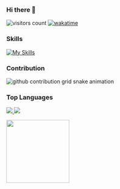 ### Hi there 👋

![visitors count](https://visitors-by-url-pls-dont-use-this-in-your-repo.vercel.app/eiinu-github-readme) [![wakatime](https://wakatime.com/badge/user/b300ac06-8d92-4828-9b0c-38f76f676828.svg)](https://wakatime.com/@eiinu)

### Skills

[![My Skills](https://skillicons.dev/icons?i=ts,js,html,css,react,vue,cpp,py,swift)](https://skillicons.dev)

### Contribution

<picture>
  <source media="(prefers-color-scheme: dark)" srcset="https://raw.githubusercontent.com/eiinu/eiinu/output/github-contribution-grid-snake-dark.svg">
  <source media="(prefers-color-scheme: light)" srcset="https://raw.githubusercontent.com/eiinu/eiinu/output/github-contribution-grid-snake.svg">
  <img alt="github contribution grid snake animation" src="https://raw.githubusercontent.com/eiinu/eiinu/output/github-contribution-grid-snake.svg">
</picture>

### Top Languages

<a href="https://github.com/surmon-china/README.md/tree/main/templates/github-top-languages#gh-dark-mode-only">
  <img src="https://readme.app.surmon.me/api/render?template_id=github-top-languages&props.username=eiinu&props.theme=dark&props.background=transparent&props.count=12&props.columns=4&props.columnGap=66&props.legendSize=6&svg.width=846&svg.height=188">
</a>
<a href="https://github.com/surmon-china/README.md/tree/main/templates/github-top-languages#gh-light-mode-only">
  <img src="https://readme.app.surmon.me/api/render?template_id=github-top-languages&props.username=eiinu&props.background=transparent&props.count=12&props.columns=4&props.columnGap=66&props.legendSize=6&svg.width=846&svg.height=188">
</a>

<img
  src="https://github-readme-stats.vercel.app/api?username=eiinu&show_icons=true&theme=tokyonight"
  style="flex: 1; height: 165px;"
/>
